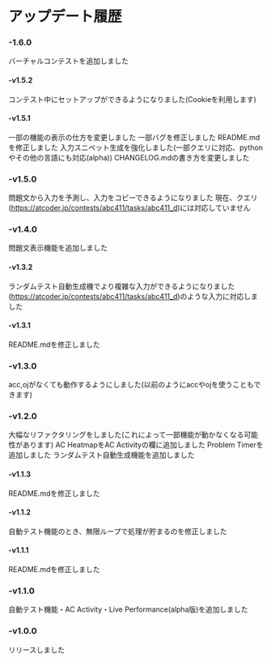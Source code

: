 # アップデート履歴
### -1.6.0
  バーチャルコンテストを追加しました

#### -v1.5.2
  コンテスト中にセットアップができるようになりました(Cookieを利用します)

#### -v1.5.1
  一部の機能の表示の仕方を変更しました
  一部バグを修正しました
  README.mdを修正しました
  入力スニペット生成を強化しました(一部クエリに対応、pythonやその他の言語にも対応(alpha))
  CHANGELOG.mdの書き方を変更しました

### -v1.5.0
  問題文から入力を予測し、入力をコピーできるようになりました
  現在、クエリ(https://atcoder.jp/contests/abc411/tasks/abc411_d)には対応していません

### -v1.4.0
  問題文表示機能を追加しました

#### -v1.3.2
  ランダムテスト自動生成機でより複雑な入力ができるようになりました
(https://atcoder.jp/contests/abc411/tasks/abc411_d)のような入力に対応しました

#### -v1.3.1
  README.mdを修正しました

### -v1.3.0
  acc,ojがなくても動作するようにしました(以前のようにaccやojを使うこともできます)

### -v1.2.0
  大幅なリファクタリングをしました(これによって一部機能が動かなくなる可能性があります)
  AC HeatmapをAC Activityの欄に追加しました
  Problem Timerを追加しました
  ランダムテスト自動生成機能を追加しました

#### -v1.1.3
  README.mdを修正しました

#### -v1.1.2
  自動テスト機能のとき、無限ループで処理が貯まるのを修正しました

#### -v1.1.1
  README.mdを修正しました

### -v1.1.0
  自動テスト機能・AC Activity・Live Performance(alpha版)を追加しました

### -v1.0.0
  リリースしました